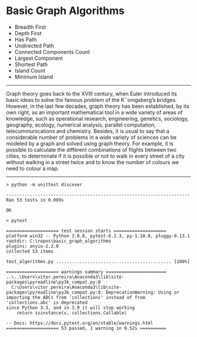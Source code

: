 # Basic Graph Algorithms

* Breadth First
* Depth First
* Has Path
* Undirected Path
* Connected Components Count
* Largest Component
* Shortest Path
* Island Count
* Minimum Island

---

Graph theory goes back to the XVIII century, when Euler introduced its basic ideas to solve the famous problem of the K¨onigsberg’s bridges. However, in the last few decades, graph theory has been established, by its own right, as an important mathematical tool in a wide variety of areas of knowledge, such as operational research, engineering, genetics, sociology, geography, ecology, numerical analysis, parallel computation, telecommunications and chemistry. Besides, it is usual to say that a considerable number of problems in a wide variety of sciences can be modeled by a graph and solved using graph theory. For example, it is possible to calculate the different combinations of flights between two cities, to determinate if it is possible or not to walk in every street of a city without walking in a street twice and to know the number of colours we need to colour a map.

---

```
> python -m unittest discover

----------------------------------------------------------------------
Ran 53 tests in 0.009s

OK
```

```
> pytest

==================== test session starts ==================== 
platform win32 -- Python 3.8.8, pytest-6.2.3, py-1.10.0, pluggy-0.13.1
rootdir: C:\repos\basic_graph_algorithms
plugins: anyio-2.2.0
collected 53 items

test_algorithms.py ............................................ [100%] 

==================== warnings summary ======================= 
..\..\Users\vitor.pereira\Anaconda3\lib\site-packages\pyreadline\py3k_compat.py:8
  C:\Users\vitor.pereira\Anaconda3\lib\site-packages\pyreadline\py3k_compat.py:8: DeprecationWarning: Using or importing the ABCs from 'collections' instead of from 'collections.abc' is deprecated 
since Python 3.3, and in 3.9 it will stop working
    return isinstance(x, collections.Callable)

-- Docs: https://docs.pytest.org/en/stable/warnings.html
==================== 53 passed, 1 warning in 0.52s ==========
```